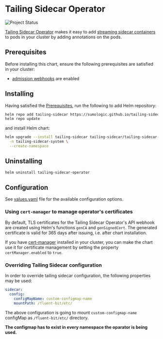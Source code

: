 # Tailing Sidecar Operator

![Project Status](https://img.shields.io/badge/status-alpha-important?style=for-the-badge)

[Tailing Sidecar Operator](../../operator/README.md) makes it easy to add
[streaming sidecar containers](https://kubernetes.io/docs/concepts/cluster-administration/logging/#streaming-sidecar-container)
to pods in your cluster by adding annotations on the pods.

## Prerequisites

Before installing this chart, ensure the following prerequisites are satisfied in your cluster:

- [admission webhooks](https://kubernetes.io/docs/reference/access-authn-authz/extensible-admission-controllers/#prerequisites)
  are enabled

## Installing

Having satisfied the [Prerequisites](#prerequisites), run the following to add Helm repository:

```sh
helm repo add tailing-sidecar https://sumologic.github.io/tailing-sidecar
helm repo update
```

and install Helm chart:

```sh
helm upgrade --install tailing-sidecar tailing-sidecar/tailing-sidecar-operator \
  -n tailing-sidecar-system \
  --create-namespace
```

## Uninstalling

```sh
helm uninstall tailing-sidecar-operator
```

## Configuration

See [values.yaml](./values.yaml) file for the available configuration options.

### Using `cert-manager` to manage operator's certificates

By default, TLS certificates for the Tailing Sidecar Operator's API webhook
are created using Helm's functions `genCA` and `genSignedCert`.
The generated certificate is valid for 365 days after issuing, i.e. after chart installation.

If you have [cert-manager](https://cert-manager.io/) installed in your cluster,
you can make the chart use it for certificate management by setting the property `certManager.enabled` to `true`.

### Overriding Tailing Sidecar configuration

In order to override tailing sidecar configuration, the following properties may be used:

```yaml
sidecar:
  config:
    configMapName: custom-configmap-name
    mountPath: /fluent-bit/etc/
```

The above configuration is going to mount `custom-configmap-name` configMap as `/fluent-bit/etc/` directory.

**The configmap has to exist in every namespace the oparator is being used.**
